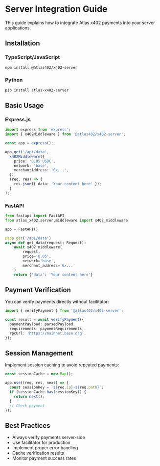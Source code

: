 # Server Integration Guide

This guide explains how to integrate Atlas x402 payments into your server applications.

## Installation

### TypeScript/JavaScript

```bash
npm install @atlas402/x402-server
```

### Python

```bash
pip install atlas-x402-server
```

## Basic Usage

### Express.js

```typescript
import express from 'express';
import { x402Middleware } from '@atlas402/x402-server';

const app = express();

app.get('/api/data',
  x402Middleware({
    price: '0.05 USDC',
    network: 'base',
    merchantAddress: '0x...',
  }),
  (req, res) => {
    res.json({ data: 'Your content here' });
  }
);
```

### FastAPI

```python
from fastapi import FastAPI
from atlas_x402.server.middleware import x402_middleware

app = FastAPI()

@app.get('/api/data')
async def get_data(request: Request):
    await x402_middleware(
        request,
        price='0.05',
        network='base',
        merchant_address='0x...'
    )
    return {'data': 'Your content here'}
```

## Payment Verification

You can verify payments directly without facilitator:

```typescript
import { verifyPayment } from '@atlas402/x402-server';

const result = await verifyPayment({
  paymentPayload: parsedPayload,
  requirements: paymentRequirements,
  rpcUrl: 'https://mainnet.base.org',
});
```

## Session Management

Implement session caching to avoid repeated payments:

```typescript
const sessionCache = new Map();

app.use((req, res, next) => {
  const sessionKey = `${req.ip}-${req.path}`;
  if (sessionCache.has(sessionKey)) {
    return next();
  }
  // Check payment
});
```

## Best Practices

- Always verify payments server-side
- Use facilitator for production
- Implement proper error handling
- Cache verification results
- Monitor payment success rates





